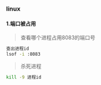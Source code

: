 ### linux

#### 1.端口被占用

> 查看哪个进程占用8083的端口号

```sh
查出进程id
lsof -i :8083 
```

> 杀死进程

```sh
kill -9 进程id
```

